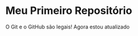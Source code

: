 Meu Primeiro Repositório
========================

O Git e o GitHub são legais!
Agora estou atualizado
